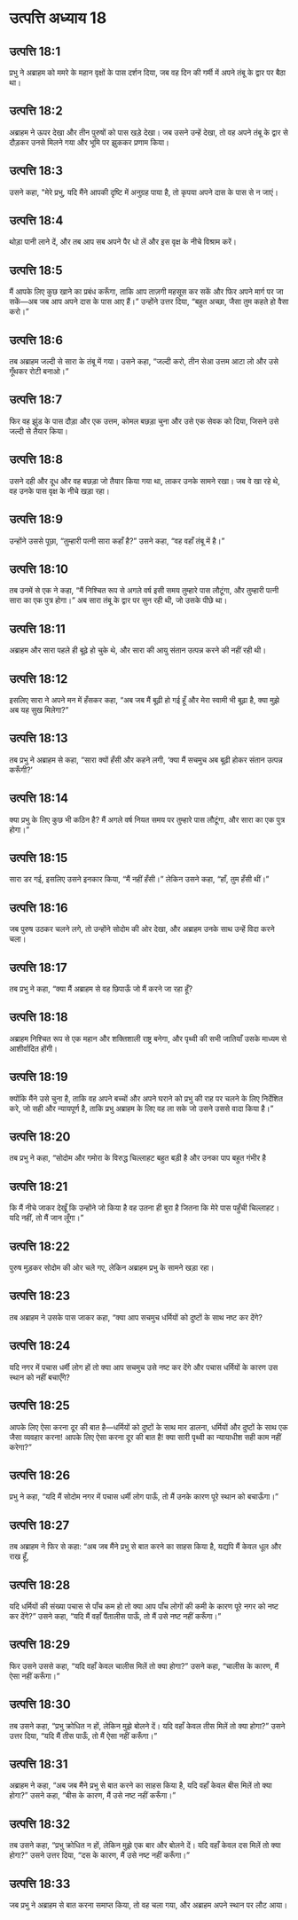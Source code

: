 # उत्पत्ति अध्याय 18

## उत्पत्ति 18:1
प्रभु ने अब्राहम को ममरे के महान वृक्षों के पास दर्शन दिया, जब वह दिन की गर्मी में अपने तंबू के द्वार पर बैठा था।

## उत्पत्ति 18:2
अब्राहम ने ऊपर देखा और तीन पुरुषों को पास खड़े देखा। जब उसने उन्हें देखा, तो वह अपने तंबू के द्वार से दौड़कर उनसे मिलने गया और भूमि पर झुककर प्रणाम किया।

## उत्पत्ति 18:3
उसने कहा, "मेरे प्रभु, यदि मैंने आपकी दृष्टि में अनुग्रह पाया है, तो कृपया अपने दास के पास से न जाएं।

## उत्पत्ति 18:4
थोड़ा पानी लाने दें, और तब आप सब अपने पैर धो लें और इस वृक्ष के नीचे विश्राम करें।

## उत्पत्ति 18:5
मैं आपके लिए कुछ खाने का प्रबंध करूँगा, ताकि आप ताज़गी महसूस कर सकें और फिर अपने मार्ग पर जा सकें—अब जब आप अपने दास के पास आए हैं।” उन्होंने उत्तर दिया, “बहुत अच्छा, जैसा तुम कहते हो वैसा करो।”

## उत्पत्ति 18:6
तब अब्राहम जल्दी से सारा के तंबू में गया। उसने कहा, “जल्दी करो, तीन सेआ उत्तम आटा लो और उसे गूँथकर रोटी बनाओ।”

## उत्पत्ति 18:7
फिर वह झुंड के पास दौड़ा और एक उत्तम, कोमल बछड़ा चुना और उसे एक सेवक को दिया, जिसने उसे जल्दी से तैयार किया।

## उत्पत्ति 18:8
उसने दही और दूध और वह बछड़ा जो तैयार किया गया था, लाकर उनके सामने रखा। जब वे खा रहे थे, वह उनके पास वृक्ष के नीचे खड़ा रहा।

## उत्पत्ति 18:9
उन्होंने उससे पूछा, “तुम्हारी पत्नी सारा कहाँ है?” उसने कहा, “वह वहाँ तंबू में है।”

## उत्पत्ति 18:10
तब उनमें से एक ने कहा, “मैं निश्चित रूप से अगले वर्ष इसी समय तुम्हारे पास लौटूंगा, और तुम्हारी पत्नी सारा का एक पुत्र होगा।” अब सारा तंबू के द्वार पर सुन रही थी, जो उसके पीछे था।

## उत्पत्ति 18:11
अब्राहम और सारा पहले ही बूढ़े हो चुके थे, और सारा की आयु संतान उत्पन्न करने की नहीं रही थी।

## उत्पत्ति 18:12
इसलिए सारा ने अपने मन में हँसकर कहा, “अब जब मैं बूढ़ी हो गई हूँ और मेरा स्वामी भी बूढ़ा है, क्या मुझे अब यह सुख मिलेगा?”

## उत्पत्ति 18:13
तब प्रभु ने अब्राहम से कहा, “सारा क्यों हँसी और कहने लगी, ‘क्या मैं सचमुच अब बूढ़ी होकर संतान उत्पन्न करूँगी?’

## उत्पत्ति 18:14
क्या प्रभु के लिए कुछ भी कठिन है? मैं अगले वर्ष नियत समय पर तुम्हारे पास लौटूंगा, और सारा का एक पुत्र होगा।”

## उत्पत्ति 18:15
सारा डर गई, इसलिए उसने इनकार किया, “मैं नहीं हँसी।” लेकिन उसने कहा, “हाँ, तुम हँसी थीं।”

## उत्पत्ति 18:16
जब पुरुष उठकर चलने लगे, तो उन्होंने सोदोम की ओर देखा, और अब्राहम उनके साथ उन्हें विदा करने चला।

## उत्पत्ति 18:17
तब प्रभु ने कहा, “क्या मैं अब्राहम से वह छिपाऊँ जो मैं करने जा रहा हूँ?

## उत्पत्ति 18:18
अब्राहम निश्चित रूप से एक महान और शक्तिशाली राष्ट्र बनेगा, और पृथ्वी की सभी जातियाँ उसके माध्यम से आशीर्वादित होंगी।

## उत्पत्ति 18:19
क्योंकि मैंने उसे चुना है, ताकि वह अपने बच्चों और अपने घराने को प्रभु की राह पर चलने के लिए निर्देशित करे, जो सही और न्यायपूर्ण है, ताकि प्रभु अब्राहम के लिए वह ला सके जो उसने उससे वादा किया है।”

## उत्पत्ति 18:20
तब प्रभु ने कहा, “सोदोम और गमोरा के विरुद्ध चिल्लाहट बहुत बड़ी है और उनका पाप बहुत गंभीर है

## उत्पत्ति 18:21
कि मैं नीचे जाकर देखूँ कि उन्होंने जो किया है वह उतना ही बुरा है जितना कि मेरे पास पहुँची चिल्लाहट। यदि नहीं, तो मैं जान लूँगा।”

## उत्पत्ति 18:22
पुरुष मुड़कर सोदोम की ओर चले गए, लेकिन अब्राहम प्रभु के सामने खड़ा रहा।

## उत्पत्ति 18:23
तब अब्राहम ने उसके पास जाकर कहा, “क्या आप सचमुच धर्मियों को दुष्टों के साथ नष्ट कर देंगे?

## उत्पत्ति 18:24
यदि नगर में पचास धर्मी लोग हों तो क्या आप सचमुच उसे नष्ट कर देंगे और पचास धर्मियों के कारण उस स्थान को नहीं बचाएँगे?

## उत्पत्ति 18:25
आपके लिए ऐसा करना दूर की बात है—धर्मियों को दुष्टों के साथ मार डालना, धर्मियों और दुष्टों के साथ एक जैसा व्यवहार करना! आपके लिए ऐसा करना दूर की बात है! क्या सारी पृथ्वी का न्यायाधीश सही काम नहीं करेगा?”

## उत्पत्ति 18:26
प्रभु ने कहा, “यदि मैं सोदोम नगर में पचास धर्मी लोग पाऊँ, तो मैं उनके कारण पूरे स्थान को बचाऊँगा।”

## उत्पत्ति 18:27
तब अब्राहम ने फिर से कहा: “अब जब मैंने प्रभु से बात करने का साहस किया है, यद्यपि मैं केवल धूल और राख हूँ,

## उत्पत्ति 18:28
यदि धर्मियों की संख्या पचास से पाँच कम हो तो क्या आप पाँच लोगों की कमी के कारण पूरे नगर को नष्ट कर देंगे?” उसने कहा, “यदि मैं वहाँ पैंतालीस पाऊँ, तो मैं उसे नष्ट नहीं करूँगा।”

## उत्पत्ति 18:29
फिर उसने उससे कहा, “यदि वहाँ केवल चालीस मिलें तो क्या होगा?” उसने कहा, “चालीस के कारण, मैं ऐसा नहीं करूँगा।”

## उत्पत्ति 18:30
तब उसने कहा, “प्रभु क्रोधित न हों, लेकिन मुझे बोलने दें। यदि वहाँ केवल तीस मिलें तो क्या होगा?” उसने उत्तर दिया, “यदि मैं तीस पाऊँ, तो मैं ऐसा नहीं करूँगा।”

## उत्पत्ति 18:31
अब्राहम ने कहा, “अब जब मैंने प्रभु से बात करने का साहस किया है, यदि वहाँ केवल बीस मिलें तो क्या होगा?” उसने कहा, “बीस के कारण, मैं उसे नष्ट नहीं करूँगा।”

## उत्पत्ति 18:32
तब उसने कहा, “प्रभु क्रोधित न हों, लेकिन मुझे एक बार और बोलने दें। यदि वहाँ केवल दस मिलें तो क्या होगा?” उसने उत्तर दिया, “दस के कारण, मैं उसे नष्ट नहीं करूँगा।”

## उत्पत्ति 18:33
जब प्रभु ने अब्राहम से बात करना समाप्त किया, तो वह चला गया, और अब्राहम अपने स्थान पर लौट आया।
